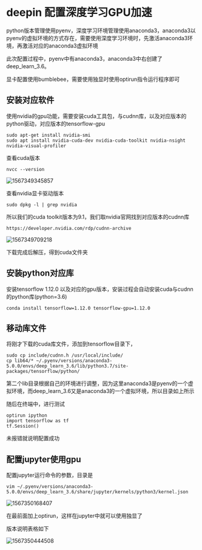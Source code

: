 # deepin 配置深度学习GPU加速

python版本管理使用pyenv，深度学习环境管理使用anaconda3，anaconda3以pyenv的虚拟环境的方式存在，需要使用深度学习环境时，先激活anaconda3环境，再激活对应的anaconda3虚拟环境

此次配置过程中，pyenv中有anaconda3，anaconda3中右创建了deep_learn_3.6。

显卡配置使用bumblebee，需要使用独显时使用optirun指令运行程序即可

## 安装对应软件

使用nvidia的gpu功能，需要安装cuda工具包，与cudnn库，以及对应版本的python驱动，对应版本的tensorflow-gpu

```shell
sudo apt-get install nvidia-smi
sudo apt install nvidia-cuda-dev nvidia-cuda-toolkit nvidia-nsight nvidia-visual-profiler  
```

查看cuda版本

```
nvcc --version
```

![1567349345857](/home/xiaozhi/Documents/notes/python/deeplearn/assets/1567349345857.png)

查看nvidia显卡驱动版本

```shell
sudo dpkg -l | grep nvidia
```

所以我们的cuda toolkit版本为9.1，我们取nvidia官网找到对应版本的cudnn库

```
https://developer.nvidia.com/rdp/cudnn-archive
```

![1567349709218](/home/xiaozhi/Documents/notes/python/deeplearn/assets/1567349709218.png)

下载完成后解压，得到cuda文件夹

## 安装python对应库

安装tensorflow 1.12.0 以及对应的gpu版本，安装过程会自动安装cuda与cudnn的python库(python=3.6)

```
conda install tensorflow=1.12.0 tensorflow-gpu=1.12.0
```

## 移动库文件

将刚才下载的cuda库文件，添加到tensorflow目录下，

```shell
sudo cp include/cudnn.h /usr/local/include/
cp lib64/* ~/.pyenv/versions/anaconda3-5.0.0/envs/deep_learn_3.6/lib/python3.7/site-packages/tensorflow/python/
```

第二个lib目录根据自己的环境进行调整，因为这里anaconda3是pyenv的一个虚拟环境，而deep_learn_3.6又是anaconda3的一个虚拟环境，所以目录如上所示

随后在终端中，进行测试

```
optirun ipython
import tensorflow as tf
tf.Session()
```

未报错就说明配置成功

## 配置jupyter使用gpu

配置jupyter运行命令的参数，目录是

```
vim ~/.pyenv/versions/anaconda3-5.0.0/envs/deep_learn_3.6/share/jupyter/kernels/python3/kernel.json
```

![1567350168407](/home/xiaozhi/Documents/notes/python/deeplearn/assets/1567350168407.png)

在最前面加上optirun，这样在jupyter中就可以使用独显了

版本说明表格如下

![1567350444508](/home/xiaozhi/Documents/notes/python/deeplearn/assets/1567350444508.png)



